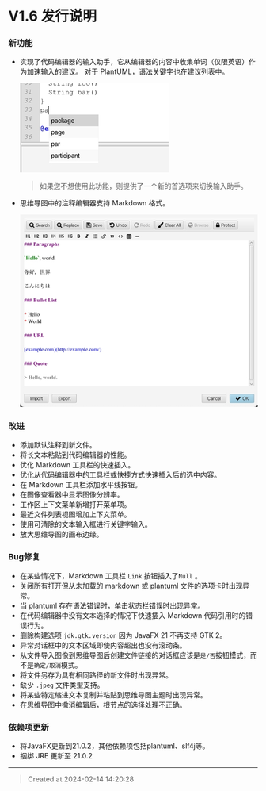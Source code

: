 # V1.6 发行说明

### 新功能

* 实现了代码编辑器的输入助手，它从编辑器的内容中收集单词（仅限英语）作为加速输入的建议。 对于 PlantUML，语法关键字也在建议列表中。

	![v1.6_input_helper.jpg](v1.6_input_helper.jpg)
	> 如果您不想使用此功能，则提供了一个新的首选项来切换输入助手。

* 思维导图中的注释编辑器支持 Markdown 格式。

	![v1.6_markdown_support_in_mmd.jpg](v1.6_markdown_support_in_mmd.jpg)

### 改进

* 添加默认注释到新文件。
* 将长文本粘贴到代码编辑器的性能。
* 优化 Markdown 工具栏的快速插入。
* 优化从代码编辑器中的工具栏或快捷方式快速插入后的选中内容。
* 在 Markdown 工具栏添加水平线按钮。
* 在图像查看器中显示图像分辨率。
* 工作区上下文菜单新增打开菜单项。
* 最近文件列表视图增加上下文菜单。
* 使用可清除的文本输入框进行关键字输入。
* 放大思维导图的画布边缘。

### Bug修复

* 在某些情况下，Markdown 工具栏 `Link` 按钮插入了`Null` 。
* 关闭所有打开但从未加载的 markdown 或 plantuml 文件的选项卡时出现异常。
* 当 plantuml 存在语法错误时，单击状态栏错误时出现异常。
* 在代码编辑器中没有文本选择的情况下快速插入 Markdown 代码引用时的错误行为。
* 删除构建选项 `jdk.gtk.version` 因为 JavaFX 21 不再支持 GTK 2。
* 异常对话框中的文本区域即使内容超出也没有滚动条。
* 从文件导入图像到思维导图后创建文件链接的对话框应该是`是/否`按钮模式，而不是`确定/取消`模式。
* 将文件另存为具有相同路径的新文件时出现异常。
* 缺少 `.jpeg` 文件类型支持。
* 将某些特定缩进文本复制并粘贴到思维导图主题时出现异常。
* 在思维导图中撤消编辑后，根节点的选择处理不正确。


### 依赖项更新

* 将JavaFX更新到21.0.2，其他依赖项包括plantuml、slf4j等。
* 捆绑 JRE 更新至 21.0.2

---
> Created at 2024-02-14 14:20:28
